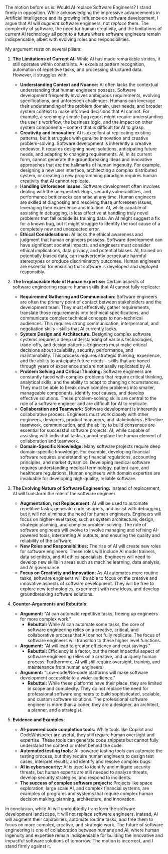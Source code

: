 The motion before us is: Would AI replace Software Engineers? I stand firmly in opposition. While acknowledging the impressive advancements in Artificial Intelligence and its growing influence on software development, I argue that AI will *augment* software engineers, not *replace* them. The complexity of software, the need for human creativity, and the limitations of current AI technology all point to a future where software engineers remain indispensable, albeit with evolving roles and responsibilities.

My argument rests on several pillars:

1.  **The Limitations of Current AI:** While AI has made remarkable strides, it still operates within constraints. AI excels at pattern recognition, automation of repetitive tasks, and processing structured data. However, it struggles with:

    *   **Understanding Context and Nuance:** AI often lacks the contextual understanding that human engineers possess. Software development frequently involves ambiguous requirements, evolving specifications, and unforeseen challenges. Humans can leverage their understanding of the problem domain, user needs, and broader system context to make informed decisions that AI cannot. For example, a seemingly simple bug report might require understanding the user's workflow, the business logic, and the impact on other system components – context that is difficult for AI to grasp.
    *   **Creativity and Innovation:** AI is excellent at replicating existing patterns, but it struggles with genuine innovation and creative problem-solving. Software development is inherently a creative endeavor. It requires designing novel solutions, anticipating future needs, and adapting to changing requirements. AI, in its current form, cannot generate the groundbreaking ideas and innovative approaches that are the hallmarks of human ingenuity. For example, designing a new user interface, architecting a complex distributed system, or creating a new programming paradigm requires human creativity that AI cannot replicate.
    *   **Handling Unforeseen Issues:** Software development often involves dealing with the unexpected. Bugs, security vulnerabilities, and performance bottlenecks can arise at any time. Human engineers are skilled at diagnosing and resolving these unforeseen issues, leveraging their experience and intuition. AI, while capable of assisting in debugging, is less effective at handling truly novel problems that fall outside its training data. An AI might suggest a fix for a known bug, but it might struggle to identify the root cause of a completely new and unexpected error.
    *   **Ethical Considerations:** AI lacks the ethical awareness and judgment that human engineers possess. Software development can have significant societal impacts, and engineers must consider ethical implications, data privacy, and potential biases. AI, trained on potentially biased data, can inadvertently perpetuate harmful stereotypes or produce discriminatory outcomes. Human engineers are essential for ensuring that software is developed and deployed responsibly.

2.  **The Irreplaceable Role of Human Expertise:** Certain aspects of software engineering require human skills that AI cannot fully replicate:

    *   **Requirement Gathering and Communication:** Software engineers are often the primary point of contact between stakeholders and the development team. They must effectively gather requirements, translate those requirements into technical specifications, and communicate complex technical concepts to non-technical audiences. This requires strong communication, interpersonal, and negotiation skills – skills that AI currently lacks.
    *   **System Design and Architecture:** Designing complex software systems requires a deep understanding of various technologies, trade-offs, and design patterns. Engineers must make critical decisions about scalability, security, performance, and maintainability. This process requires strategic thinking, experience, and the ability to anticipate future needs – skills that are honed through years of experience and are not easily replicated by AI.
    *   **Problem Solving and Critical Thinking:** Software engineers are constantly faced with complex problems that require critical thinking, analytical skills, and the ability to adapt to changing circumstances. They must be able to break down complex problems into smaller, manageable components, identify root causes, and develop effective solutions. These problem-solving skills are central to the role of a software engineer and are difficult for AI to replicate.
    *   **Collaboration and Teamwork:** Software development is inherently a collaborative process. Engineers must work closely with other engineers, designers, product managers, and stakeholders. Effective teamwork, communication, and the ability to build consensus are essential for successful software projects. AI, while capable of assisting with individual tasks, cannot replace the human element of collaboration and teamwork.
    *   **Domain-Specific Knowledge:** Many software projects require deep domain-specific knowledge. For example, developing financial software requires understanding financial regulations, accounting principles, and market dynamics. Developing medical software requires understanding medical terminology, patient care, and healthcare regulations. Human engineers with domain expertise are invaluable for developing high-quality, reliable software.

3.  **The Evolving Nature of Software Engineering:** Instead of replacement, AI will transform the role of the software engineer.

    *   **Augmentation, not Replacement:** AI will be used to automate repetitive tasks, generate code snippets, and assist with debugging, but it will not eliminate the need for human engineers. Engineers will focus on higher-level tasks, such as system architecture, design, strategic planning, and complex problem-solving. The role of software engineers will evolve to involve managing and refining AI-powered tools, interpreting AI outputs, and ensuring the quality and reliability of the software.
    *   **New Roles and Responsibilities:** The rise of AI will create new roles for software engineers. These roles will include AI model trainers, data scientists, and AI ethics specialists. Engineers will need to develop new skills in areas such as machine learning, data analysis, and AI governance.
    *   **Focus on Creativity and Innovation:** As AI automates more routine tasks, software engineers will be able to focus on the creative and innovative aspects of software development. They will be free to explore new technologies, experiment with new ideas, and develop groundbreaking software solutions.

4.  **Counter-Arguments and Rebuttals:**

    *   **Argument:** "AI can automate repetitive tasks, freeing up engineers for more complex work."
        *   **Rebuttal:** While AI can automate some tasks, the core of software engineering relies on a creative, critical, and collaborative process that AI cannot fully replicate. The focus of software engineers will transition to these higher level functions.
    *   **Argument:** "AI will lead to greater efficiency and cost savings."
        *   **Rebuttal:** Efficiency is a factor, but the most impactful aspect of software engineering relies on a creative, and uniquely human process. Furthermore, AI will still require oversight, training, and maintenance from human engineers.
    *   **Argument:** "Low-code/No-code platforms will make software development accessible to a wider audience."
        *   **Rebuttal:** While these platforms have their place, they are limited in scope and complexity. They do not replace the need for professional software engineers to build sophisticated, scalable, and custom software solutions. The professional software engineer is more than a coder, they are a designer, an architect, a planner, and a strategist.

5.  **Evidence and Examples:**
    *   **AI-powered code completion tools:** While tools like Copilot and CodeWhisperer are useful, they still require human oversight and expertise. These tools can generate code snippets but cannot fully understand the context or intent behind the code.
    *   **Automated testing tools:** AI-powered testing tools can automate the testing process, but they require human engineers to design test cases, interpret results, and identify and resolve complex bugs.
    *   **AI in cybersecurity:** AI is used to identify and mitigate security threats, but human experts are still needed to analyze threats, develop security strategies, and respond to incidents.
    *   **The success of complex software projects:** Projects like space exploration, large scale AI, and complex financial systems, are examples of programs and systems that require complex human decision making, planning, architecture, and innovation.

In conclusion, while AI will undoubtedly transform the software development landscape, it will not replace software engineers. Instead, AI will augment their capabilities, automate routine tasks, and free them to focus on more complex, creative, and strategic work. The future of software engineering is one of collaboration between humans and AI, where human ingenuity and expertise remain indispensable for building the innovative and impactful software solutions of tomorrow. The motion is incorrect, and I stand firmly against it.